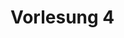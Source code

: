 # Vorlesung 4

<!--```{admonition} Hier geht zum Quiz...-->
<!--:class: tip-->
<!--[Quiz zum Thema "Python Syntax"](jupyterquiz/quiz_syntax.ipynb)-->
<!--```-->

<!--## Was Sie wissen sollten-->
<!--* Python ist eine formale Sprache und folgt syntaktischen und semantischen Regeln-->
<!--    * Wie unterscheiden sich formale und natürliche Sprachen? Was ist der unterschied zwischen syntaktischen und semantischen Regeln? -->
<!--* Eine Möglichkeit Python zu nutzen ist der sog. *Interactive Mode*-->
<!--    * Wie starten sie den Interactive Mode? Wie verlassen sie den *Interactive Mode*? Wie erkennen Sie welche Python Version benutzen?-->
<!--* Python besitzt nur vier grundlegende Datenobjekte: `int`, `float`, `bool`, `None`-->
<!--    * Wie unterscheiden sich die verschiedenen Datenobjekte? Wann verwenden sie `int` und wann `float`? Welche Werte kann das Datenobjekt `bool` annehmen?-->
<!--* Python besitzt arithmetische Operatoren für alle sieben Grundrechenarten-->
<!--    * Welche Grundrechenarten sind das? Wie stellt man die Exponentiation in Python dar? Stellen Sie sicher, dass sie auch die Division mit Rest verinnerlicht haben.-->
<!--* Python erlaubt implizite und explizite Umwandlung von Datentypen-->
<!--    * Was ist der Unterschied zwischen impliziten und expliziten Umwandlungen? Welche Operationen die Sie bereits kennen führen eine impliziten Umwandlung durch?-->
<!--* Zeichenketten werden im Datenobjekt `string` repräsentiert-->
<!--    * Wie erstellen sie ein Datenobjekt des Typs `string`? Was ist der Unterschied zwischen einfachen und doppelten Anführungszeichen? Wie stellen sie ein Anführungszeichen selbst in einer Zeichenketten dar?-->


<!--## Download Vorlesungsfolien-->
<!---->
<!--{Download}`Hier<slides/V1.pdf>` können sie die Vorlesungsfolien zur Vorlesung 2 herunterladen.-->

<!--## Videos to watch...-->
<!--::::{grid}-->
<!--:class-container: text-center-->
<!--:gutter: 3-->
<!---->
<!--:::{grid-item-card}-->
<!--:columns: 5-->
<!--:class-header: bg-light-->
<!--Facts and Myths about Python names and values - PyCon 2015 (Ned Batchelder)-->
<!---->
<!--<iframe width="200" height="113" src="https://www.youtube.com/embed/_AEJHKGk9ns" title="YouTube video player" frameborder="0" allow="accelerometer; autoplay; clipboard-write; encrypted-media; gyroscope; picture-in-picture; web-share" allowfullscreen></iframe>-->
<!--:::-->
<!---->
<!---->
<!--::::-->

